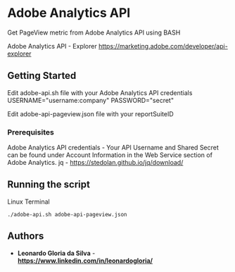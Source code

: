 # Adobe Analytics API

Get PageView metric from Adobe Analytics API using BASH

Adobe Analytics API - Explorer
https://marketing.adobe.com/developer/api-explorer

## Getting Started

Edit adobe-api.sh file with your Adobe Analytics API credentials
USERNAME="username:company"
PASSWORD="secret"

Edit adobe-api-pageview.json file with your reportSuiteID

### Prerequisites

Adobe Analytics API credentials - Your API Username and Shared Secret can be found under Account Information in the Web Service section of Adobe Analytics.
jq - https://stedolan.github.io/jq/download/

## Running the script

Linux Terminal

```
./adobe-api.sh adobe-api-pageview.json
```


## Authors

* **Leonardo Gloria da Silva** - **https://www.linkedin.com/in/leonardogloria/**
